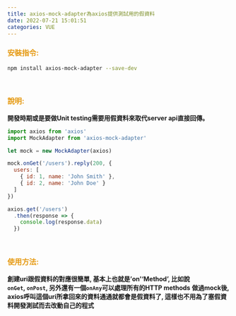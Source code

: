 ```yaml
---
title: axios-mock-adapter為axios提供測試用的假資料
date: 2022-07-21 15:01:51
categories: VUE
---
```


### <font color='e59911'>安裝指令:</font>
```bash
npm install axios-mock-adapter --save-dev
```

<br>

### <font color='e59911'>說明:</font>
   **開發時期或是要做Unit testing需要用假資料來取代server api直接回傳。**
```js
import axios from 'axios'
import MockAdapter from 'axios-mock-adapter'

let mock = new MockAdapter(axios)

mock.onGet('/users').reply(200, {
  users: [
    { id: 1, name: 'John Smith' },
    { id: 2, name: 'John Doe' }
  ]
})

axios.get('/users')
  .then(response => {
    console.log(response.data)
  })
```

<br>

### <font color='e59911'>使用方法:</font>
   **創建uri跟假資料的對應很簡單, 基本上也就是’on'‘Method’, 比如說`onGet`, `onPost`, 另外還有一個`onAny`可以處理所有的HTTP methods**
   **做過mock後, axios呼叫這個uri所拿回來的資料通通就都會是假資料了, 這樣也不用為了塞假資料開發測試而去改動自己的程式**



